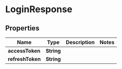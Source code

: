 

# LoginResponse


## Properties

| Name | Type | Description | Notes |
|------------ | ------------- | ------------- | -------------|
|**accessToken** | **String** |  |  |
|**refreshToken** | **String** |  |  |



